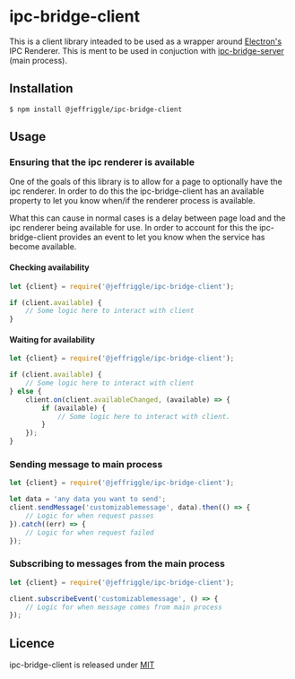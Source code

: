 # ipc-bridge-client
This is a client library inteaded to be used as a wrapper around [Electron's](https://electronjs.org/) IPC Renderer. This is ment to be used in conjuction with [ipc-bridge-server](https://github.com/JeffreyRiggle/ipc-bridge-server) (main process).

## Installation
`$ npm install @jeffriggle/ipc-bridge-client`

## Usage

### Ensuring that the ipc renderer is available
One of the goals of this library is to allow for a page to optionally have the ipc renderer. In order to do this the ipc-bridge-client has an available property to let you know when/if the renderer process is available.

What this can cause in normal cases is a delay between page load and the ipc renderer being available for use. In order to account for this the ipc-bridge-client provides an event to let you know when the service has become available.

#### Checking availability
```javascript
let {client} = require('@jeffriggle/ipc-bridge-client');

if (client.available) {
    // Some logic here to interact with client
}
```

#### Waiting for availability
```javascript
let {client} = require('@jeffriggle/ipc-bridge-client');

if (client.available) {
    // Some logic here to interact with client
} else {
    client.on(client.availableChanged, (available) => {
        if (available) {
            // Some logic here to interact with client.
        }
    });
}
```

### Sending message to main process
```javascript
let {client} = require('@jeffriggle/ipc-bridge-client');

let data = 'any data you want to send';
client.sendMessage('customizablemessage', data).then(() => {
    // Logic for when request passes
}).catch((err) => {
    // Logic for when request failed
});
```

### Subscribing to messages from the main process
```javascript
let {client} = require('@jeffriggle/ipc-bridge-client');

client.subscribeEvent('customizablemessage', () => {
    // Logic for when message comes from main process
});
```

## Licence
ipc-bridge-client is released under [MIT](./LICENSE)